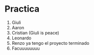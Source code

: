 # Practica
1. Giuli
2. Aaron
3. Cristian (Giuli is peace)
4. Leonardo
5. Renzo ya tengo el proyecto terminado
6. Facuuuuuuuu
